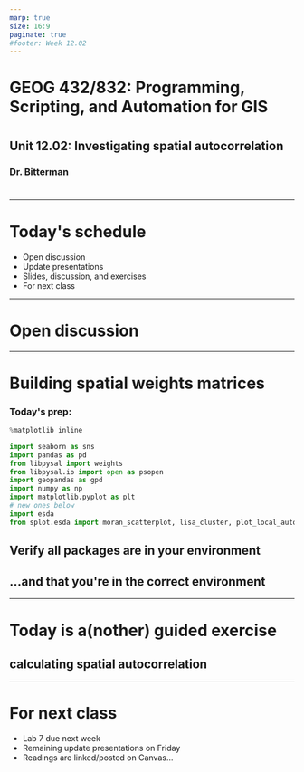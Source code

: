 ```yaml
---
marp: true
size: 16:9 
paginate: true
#footer: Week 12.02
---
```



# GEOG 432/832: Programming, Scripting, and Automation for GIS

#

## Unit 12.02: Investigating spatial autocorrelation

### Dr. Bitterman

#

--- 

# Today's schedule

- Open discussion
- Update presentations
- Slides, discussion, and exercises
- For next class

---

# Open discussion

---

# Building spatial weights matrices

### Today's prep:

```python
%matplotlib inline

import seaborn as sns
import pandas as pd
from libpysal import weights
from libpysal.io import open as psopen
import geopandas as gpd
import numpy as np
import matplotlib.pyplot as plt
# new ones below
import esda
from splot.esda import moran_scatterplot, lisa_cluster, plot_local_autocorrelation

```
## Verify all packages are in your environment

## ...and that you're in the correct environment

---

# Today is a(nother) guided exercise

## calculating spatial autocorrelation

--- 

# For next class

- Lab 7 due next week
- Remaining update presentations on Friday
- Readings are linked/posted on Canvas...
